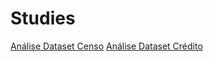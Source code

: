 # Studies

[Análise Dataset Censo](./Naive_Bayes/Análise_Dataset_Censo.ipynb)
[Análise Dataset Crédito](./Naive_Bayes/)
[](./Naive_Bayes/)
[](./Naive_Bayes/)
[](./Naive_Bayes/)